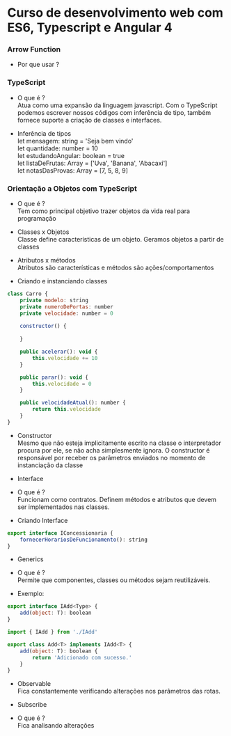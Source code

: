 # Curso de desenvolvimento web com ES6, Typescript e Angular 4

### Arrow Function  
* Por que usar ?  

### TypeScript  
* O que é ?  
Atua como uma expansão da linguagem javascript. Com o TypeScript podemos escrever nossos códigos com inferência de tipo, também fornece suporte a criação de classes e interfaces. 

* Inferência de tipos  
let mensagem: string = 'Seja bem vindo'  
let quantidade: number = 10  
let estudandoAngular: boolean = true  
let listaDeFrutas: Array<string> = ['Uva', 'Banana', 'Abacaxi']  
let notasDasProvas: Array<number> = [7, 5, 8, 9]

### Orientação a Objetos com TypeScript  
* O que é ?  
Tem como principal objetivo trazer objetos da vida real para programação

* Classes x Objetos  
Classe define características de um objeto. Geramos objetos a partir de classes

* Atributos x métodos  
Atributos são características e métodos são ações/comportamentos

* Criando e instanciando classes
```js
class Carro {
    private modelo: string
    private numeroDePortas: number
    private velocidade: number = 0
    
    constructor() {
        
    }

    public acelerar(): void {
        this.velocidade += 10
    }

    public parar(): void {
        this.velocidade = 0
    }

    public velocidadeAtual(): number {
        return this.velocidade
    }
}
```

* Constructor  
Mesmo que não esteja implicitamente escrito na classe o interpretador procura por ele, se não acha simplesmente ignora.
O constructor é responsável por receber os parâmetros enviados no momento de instanciação da classe

* Interface  
* O que é ?  
Funcionam como contratos. Definem métodos e atributos que devem ser implementados nas classes.

* Criando Interface
```js
export interface IConcessionaria {
    fornecerHorariosDeFuncionamento(): string
}
```

* Generics  
* O que é ?  
Permite que componentes, classes ou métodos sejam reutilizáveis.  

* Exemplo:  
```js
export interface IAdd<Type> {
    add(object: T): boolean
}

import { IAdd } from './IAdd'

export class Add<T> implements IAdd<T> {
    add(object: T): boolean {
        return 'Adicionado com sucesso.'
    }
}
```

* Observable  
Fica constantemente verificando alterações nos parâmetros das rotas. 

* Subscribe  
* O que é ?  
Fica analisando alterações

